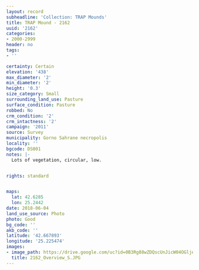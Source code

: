 ```yaml
---
layout: record
subheadline: 'Collection: TRAP Mounds'
title: TRAP Mound - 2162
uuid: '2162'
categories:
- 2000-2999
header: no
tags:
- ''

certainty: Certain
elevation: '438'
max_diameter: '2'
min_diameter: '2'
height: '0.3'
size_category: Small
surrounding_land_use: Pasture
surface_condition: Pasture
robbed: No
crm_condition: '2'
crm_intactness: '2'
campaign: '2011'
source: Survey
municipality: Gorno Sahrane necropolis
locality: ''
bgcode: DS001
notes: |-
  Lots of vegetation, circular, low.


rights: standard


maps:
  lat: 42.6285
  lon: 25.2442
date: 2018-06-04
land_use_source: Photo
photo: Good
bg_code: ''
akb_code: ''
latitude: '42.667893'
longitude: '25.225474'
images:
- image_path: https://drive.google.com/uc?id=0B3Rg88wZDQscUnJicW04OGljeW8
  title: 2162_Overview_S.JPG
---
```

